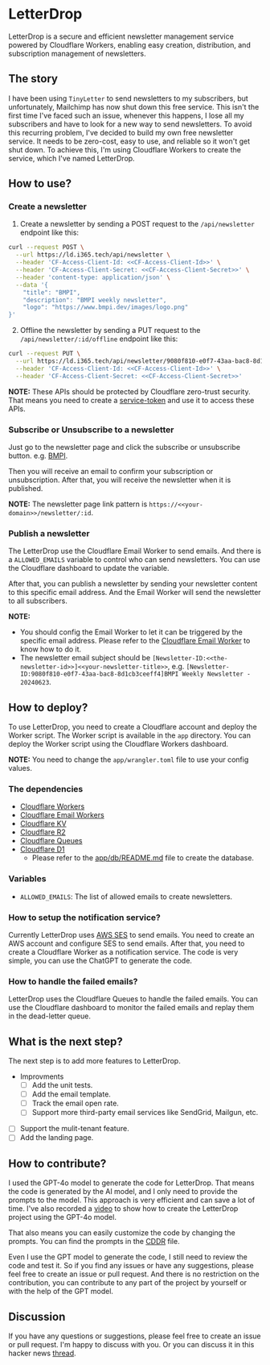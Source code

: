 # LetterDrop

LetterDrop is a secure and efficient newsletter management service powered by Cloudflare Workers, enabling easy creation, distribution, and subscription management of newsletters.

## The story

I have been using `TinyLetter` to send newsletters to my subscribers, but unfortunately, Mailchimp has now shut down this free service. This isn't the first time I've faced such an issue, whenever this happens, I lose all my subscribers and have to look for a new way to send newsletters. To avoid this recurring problem, I've decided to build my own free newsletter service. It needs to be zero-cost, easy to use, and reliable so it won't get shut down. To achieve this, I'm using Cloudflare Workers to create the service, which I've named LetterDrop.

## How to use?

### Create a newsletter

1. Create a newsletter by sending a POST request to the `/api/newsletter` endpoint like this:

```bash
curl --request POST \
  --url https://ld.i365.tech/api/newsletter \
  --header 'CF-Access-Client-Id: <<CF-Access-Client-Id>>' \
  --header 'CF-Access-Client-Secret: <<CF-Access-Client-Secret>>' \
  --header 'content-type: application/json' \
  --data '{
    "title": "BMPI",
    "description": "BMPI weekly newsletter",
    "logo": "https://www.bmpi.dev/images/logo.png"
}'
```

2. Offline the newsletter by sending a PUT request to the `/api/newsletter/:id/offline` endpoint like this:

```bash
curl --request PUT \
  --url https://ld.i365.tech/api/newsletter/9080f810-e0f7-43aa-bac8-8d1cb3ceeff4/offline \
  --header 'CF-Access-Client-Id: <<CF-Access-Client-Id>>' \
  --header 'CF-Access-Client-Secret: <<CF-Access-Client-Secret>>'
```

__NOTE:__ These APIs should be protected by Cloudflare zero-trust security. That means you need to create a [service-token](https://developers.cloudflare.com/cloudflare-one/identity/service-tokens/) and use it to access these APIs.

### Subscribe or Unsubscribe to a newsletter

Just go to the newsletter page and click the subscribe or unsubscribe button. e.g. [BMPI](https://ld.i365.tech/newsletter/e0b379d3-0be0-4ae5-9fe2-cd972a667cdb).

Then you will receive an email to confirm your subscription or unsubscription. After that, you will receive the newsletter when it is published.

__NOTE:__ The newsletter page link pattern is `https://<<your-domain>>/newsletter/:id`.

### Publish a newsletter

The LetterDrop use the Cloudflare Email Worker to send emails. And there is a `ALLOWED_EMAILS` variable to control who can send newsletters. You can use the Cloudflare dashboard to update the variable.

After that, you can publish a newsletter by sending your newsletter content to this specific email address. And the Email Worker will send the newsletter to all subscribers.

__NOTE:__

- You should config the Email Worker to let it can be triggered by the specific email address. Please refer to the [Cloudflare Email Worker](https://developers.cloudflare.com/email-routing/setup/email-routing-addresses/) to know how to do it.
- The newsletter email subject should be `[Newsletter-ID:<<the-newsletter-id>>]<<your-newsletter-title>>`, e.g. `[Newsletter-ID:9080f810-e0f7-43aa-bac8-8d1cb3ceeff4]BMPI Weekly Newsletter - 20240623`.

## How to deploy?

To use LetterDrop, you need to create a Cloudflare account and deploy the Worker script. The Worker script is available in the `app` directory. You can deploy the Worker script using the Cloudflare Workers dashboard.

__NOTE:__ You need to change the `app/wrangler.toml` file to use your config values.

### The dependencies

- [Cloudflare Workers](https://workers.cloudflare.com/)
- [Cloudflare Email Workers](https://developers.cloudflare.com/email-routing/email-workers/)
- [Cloudflare KV](https://developers.cloudflare.com/kv/)
- [Cloudflare R2](https://developers.cloudflare.com/r2/)
- [Cloudflare Queues](https://developers.cloudflare.com/queues/#cloudflare-queues/)
- [Cloudflare D1](https://developers.cloudflare.com/d1)
  - Please refer to the [app/db/README.md](app/db/README.md) file to create the database.

### Variables

- `ALLOWED_EMAILS`: The list of allowed emails to create newsletters.

### How to setup the notification service?

Currently LetterDrop uses [AWS SES](https://aws.amazon.com/ses/) to send emails. You need to create an AWS account and configure SES to send emails. After that, you need to create a Cloudflare Worker as a notification service. The code is very simple, you can use the ChatGPT to generate the code.

### How to handle the failed emails?

LetterDrop uses the Cloudflare Queues to handle the failed emails. You can use the Cloudflare dashboard to monitor the failed emails and replay them in the dead-letter queue.

## What is the next step?

The next step is to add more features to LetterDrop.

- Improvments
  - [ ] Add the unit tests.
  - [ ] Add the email template.
  - [ ] Track the email open rate.
  - [ ] Support more third-party email services like SendGrid, Mailgun, etc.
- [ ] Support the mulit-tenant feature.
- [ ] Add the landing page.

## How to contribute?

I used the GPT-4o model to generate the code for LetterDrop. That means the code is generated by the AI model, and I only need to provide the prompts to the model. This approach is very efficient and can save a lot of time. I've also recorded a [video](https://www.youtube.com/playlist?list=PL21oMWN6Y7PCqSwbwesD4_wmXEVSeeQ7h) to show how to create the LetterDrop project using the GPT-4o model.

That also means you can easily customize the code by changing the prompts. You can find the prompts in the [CDDR](docs/CDDR//app.md) file.

Even I use the GPT model to generate the code, I still need to review the code and test it. So if you find any issues or have any suggestions, please feel free to create an issue or pull request. And there is no restriction on the contribution, you can contribute to any part of the project by yourself or with the help of the GPT model.

## Discussion

If you have any questions or suggestions, please feel free to create an issue or pull request. I'm happy to discuss with you. Or you can discuss it in this hacker news [thread](https://news.ycombinator.com/item?id=40764579).
